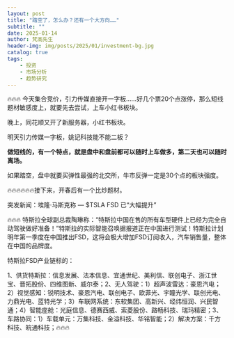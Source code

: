 ```yaml
---
layout: post
title: "踏空了，怎么办？还有一个大方向……"
subtitle: ""
date: 2025-01-14
author: 梵高先生
header-img: img/posts/2025/01/investment-bg.jpg
catalog: true
tags:
    - 投资
    - 市场分析
    - 趋势研究
---
```


🔥🔥🔥
今天集合竞价，引力传媒直接开一字板……好几个票20个点涨停，那么短线题材敏感度上，就要先去尝试，上车小红书板块。

晚上，同花顺又开了新服务器，小红书板块。

明天引力传媒一字板，姚记科技能不能二板？

**做短线的，有一个特点，就是盘中和盘前都可以随时上车做多，第二天也可以随时离场。**

如果踏空，盘中就要买弹性最强的北交所，牛市反弹一定是30个点的板块强度。

🔥🔥🔥🔥🔥🔥接下来，开春后有一个比炒题材。

突发新闻：埃隆·马斯克称 — $TSLA FSD 已“大幅提升”

🔥🔥🔥
特斯拉全球副总裁陶琳称：“特斯拉中国在售的所有车型硬件上已经为完全自动驾驶做好准备！”特斯拉的实际智能召唤据报道正在中国进行测试！特斯拉计划明年第一季度在中国推出FSD，这将会极大增加FSD订阅收入，汽车销售量，整体在中国的品牌度。

特斯拉FSD产业链标的：

1、供货特斯拉：信息发展、法本信息、宜通世纪、美利信、联创电子、浙江世宝、晋拓股份、四维图新、威尔泰；2、无人驾驶：1）超声波雷达：豪恩汽电；2）视觉感知：锐明技术、豪恩汽电、联创电子、欧菲光、宇瞳光学、联创光电、力鼎光电、蓝特光学；3）车联网系统：东软集团、高新兴、经纬恒润、兴民智通；4）智能座舱：光庭信息、德赛西威、索菱股份、路畅科技、瑞玛精密；3、车路协同：1）车载单元：万集科技、金溢科技、华铭智能；2）解决方案：千方科技、皖通科技；🔥🔥🔥